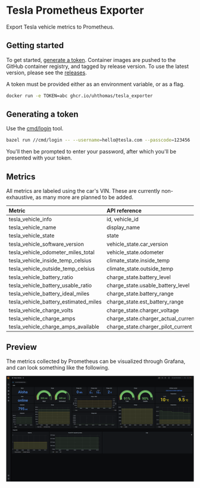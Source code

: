 # Tesla Prometheus Exporter

Export Tesla vehicle metrics to Prometheus.

## Getting started

To get started, [generate a token](#generated-a-token). Container images are
pushed to the GitHub container registry, and tagged by release version. To
use the latest version, please see the [releases](releases).

A token must be provided either as an environment variable, or as a flag.

```sh
docker run -e TOKEN=abc ghcr.io/uhthomas/tesla_exporter
```

## Generating a token

Use the [cmd/login](cmd/login) tool.

```sh
bazel run //cmd/login -- --username=hello@tesla.com --passcode=123456
```

You'll then be prompted to enter your password, after which you'll be presented
with your token.

## Metrics

All metrics are labeled using the car's VIN. These are currently non-exhaustive,
as many more are planned to be added.

| Metric                                | API reference                       |
| :------------------------------------ | :---------------------------------- |
| tesla_vehicle_info                    | id, vehicle_id                      |
| tesla_vehicle_name                    | display_name                        |
| tesla_vehicle_state                   | state                               |
| tesla_vehicle_software_version        | vehicle_state.car_version           |
| tesla_vehicle_odometer_miles_total    | vehicle_state.odometer              |
| tesla_vehicle_inside_temp_celsius     | climate_state.inside_temp           |
| tesla_vehicle_outside_temp_celsius    | climate_state.outside_temp          |
| tesla_vehicle_battery_ratio           | charge_state.battery_level          |
| tesla_vehicle_battery_usable_ratio    | charge_state.usable_battery_level   |
| tesla_vehicle_battery_ideal_miles     | charge_state.battery_range          |
| tesla_vehicle_battery_estimated_miles | charge_state.est_battery_range      |
| tesla_vehicle_charge_volts            | charge_state.charger_voltage        |
| tesla_vehicle_charge_amps             | charge_state.charger_actual_current |
| tesla_vehicle_charge_amps_available   | charge_state.charger_pilot_current  |

## Preview

The metrics collected by Prometheus can be visualized through Grafana, and can
look something like the following.

![Grafana](docs/images/grafana.png)
